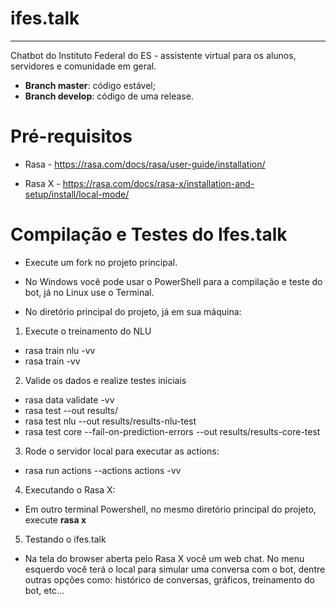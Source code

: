 # ifes.talk
---

Chatbot do Instituto Federal do ES - assistente virtual para os alunos, servidores e comunidade em geral.

* **Branch master**: código estável;
* **Branch develop**: código de uma release.

# Pré-requisitos

* Rasa - https://rasa.com/docs/rasa/user-guide/installation/

* Rasa X - https://rasa.com/docs/rasa-x/installation-and-setup/install/local-mode/

# Compilação e Testes do Ifes.talk

* Execute um fork no projeto principal.

* No Windows você pode usar o PowerShell para a compilação e teste do bot, já no Linux use o Terminal.

* No diretório principal do projeto, já em sua máquina:

1. Execute o treinamento do NLU

* rasa train nlu -vv
* rasa train -vv

2. Valide os dados e realize testes iniciais

* rasa data validate -vv
* rasa test --out results/
* rasa test nlu --out results/results-nlu-test
* rasa test core --fail-on-prediction-errors --out results/results-core-test

3. Rode o servidor local para executar as actions:

* rasa run actions --actions actions -vv

4. Executando o Rasa X:

* Em outro terminal Powershell, no mesmo diretório principal do projeto, execute **rasa x**

5. Testando o ifes.talk

* Na tela do browser aberta pelo Rasa X você um web chat. No menu esquerdo você terá o local para simular uma conversa com o bot, dentre outras opções como: histórico de conversas, gráficos, treinamento do bot, etc...
